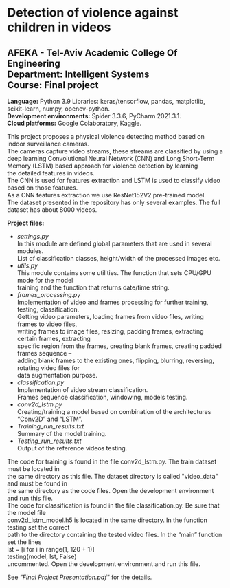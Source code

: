 # Detection of violence against children in videos
## AFEKA - Tel-Aviv Academic College Of Engineering<br/>Department: Intelligent Systems<br/>Course: Final project

**Language:** Python 3.9 Libraries: keras/tensorflow, pandas, matplotlib, scikit-learn, numpy, opencv-python.<br/>
**Development environments:** Spider 3.3.6, PyCharm 2021.3.1.<br/>
**Cloud platforms:** Google Colaboratory, Kaggle.<br/>

This project proposes a physical violence detecting method based on indoor surveillance cameras.<br/> 
The cameras capture video streams, these streams are classified by using a deep learning Convolutional 
Neural Network (CNN) and Long Short-Term Memory (LSTM) based approach for violence detection by learning <br/> 
the detailed features in videos.<br/> 
The CNN is used for features extraction and LSTM is used to classify video based on those features.<br/>
As a CNN features extraction we use ResNet152V2 pre-trained model.<br/>
The dataset presented in the repository has only several examples. The full dataset has about 8000 videos.

**Project files:**<br/>
* *settings.py*<br/>
In this module are defined global parameters that are used in several modules.<br/>
List of classification classes, height/width of the processed images etc.<br/>
* *utils.py*<br/>
This module contains some utilities. The function that sets CPU/GPU mode for the model<br/>
training and the function that returns date/time string.<br/>
* *frames_processing.py*<br/>
Implementation of video and frames processing for further training, testing, classification.<br/>
Getting video parameters, loading frames from video files, writing frames to video files,<br/>
writing frames to image files, resizing, padding frames, extracting certain frames, extracting<br/>
specific region from the frames, creating blank frames, creating padded frames sequence –<br/>
adding blank frames to the existing ones, flipping, blurring, reversing, rotating video files for<br/>
data augmentation purpose.<br/>
* *classification.py*<br/>
Implementation of video stream classification.<br/>
Frames sequence classification, windowing, models testing.<br/>
* *conv2d_lstm.py*<br/>
Creating/training a model based on combination of the architectures “Conv2D” and “LSTM”.<br/>
* *Training_run_results.txt*<br/>
Summary of the model training.<br/>
* *Testing_run_results.txt*<br/>
Output of the reference videos testing.<br/>

The code for training is found in the file conv2d_lstm.py. The train dataset must be located in<br/>
the same directory as this file. The dataset directory is called "video_data" and must be found in<br/>
the same directory as the code files. Open the development environment and run this file.<br/>
The code for classification is found in the file classification.py. Be sure that the model file<br/>
conv2d_lstm_model.h5 is located in the same directory. In the function testing set the correct<br/>
path to the directory containing the tested video files. In the “main” function set the lines <br/>
lst = [i for i in range(1, 120 + 1)] <br/>
testing(model, lst, False) <br/>
uncommented. Open the development environment and run this file.<br/>

See *"Final Project Presentation.pdf"* for the details.
